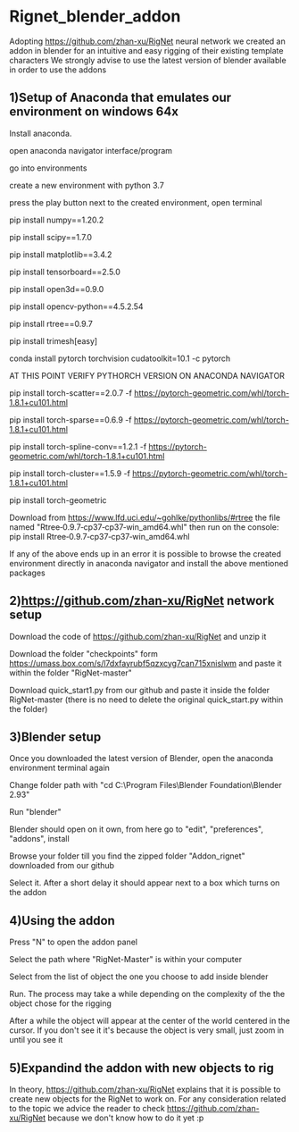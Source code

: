 # Rignet_blender_addon
Adopting https://github.com/zhan-xu/RigNet neural network we created an addon in blender for an intuitive and easy rigging of their existing template characters 
We strongly advise to use the latest version of blender available in order to use the addons

1)Setup of Anaconda that emulates our environment on windows 64x
--------
Install anaconda.

open anaconda navigator interface/program

go into environments

create a new environment with python 3.7

press the play button next to the created environment, open terminal

pip install numpy==1.20.2

pip install scipy==1.7.0

pip install matplotlib==3.4.2

pip install tensorboard==2.5.0

pip install open3d==0.9.0

pip install opencv-python==4.5.2.54

pip install rtree==0.9.7

pip install trimesh[easy]

conda install pytorch torchvision cudatoolkit=10.1 -c pytorch

AT THIS POINT VERIFY PYTHORCH VERSION ON ANACONDA NAVIGATOR

pip install torch-scatter==2.0.7 -f https://pytorch-geometric.com/whl/torch-1.8.1+cu101.html

pip install torch-sparse==0.6.9 -f https://pytorch-geometric.com/whl/torch-1.8.1+cu101.html

pip install torch-spline-conv==1.2.1 -f https://pytorch-geometric.com/whl/torch-1.8.1+cu101.html

pip install torch-cluster==1.5.9 -f https://pytorch-geometric.com/whl/torch-1.8.1+cu101.html

pip install torch-geometric

Download from https://www.lfd.uci.edu/~gohlke/pythonlibs/#rtree the file named "Rtree‑0.9.7‑cp37‑cp37‑win_amd64.whl" then run on the console: pip install Rtree‑0.9.7‑cp37‑cp37‑win_amd64.whl

If any of the above ends up in an error it is possible to browse the created environment directly in anaconda navigator and install the above mentioned packages



2)https://github.com/zhan-xu/RigNet network setup
--------
Download the code of https://github.com/zhan-xu/RigNet and unzip it

Download the folder "checkpoints" form https://umass.box.com/s/l7dxfayrubf5qzxcyg7can715xnislwm and paste it within the folder "RigNet-master"

Download quick_start1.py from our github and paste it inside the folder RigNet-master (there is no need to delete the original quick_start.py within the folder)


3)Blender setup
--------
Once you downloaded the latest version of Blender, open the anaconda environment terminal again

Change folder path with "cd C:\Program Files\Blender Foundation\Blender 2.93"

Run "blender"

Blender should open on it own, from here go to "edit", "preferences", "addons", install

Browse your folder till you find the zipped folder "Addon_rignet" downloaded from our github

Select it. After a short delay it should appear next to a box which turns on the addon


4)Using the addon
--------
Press "N" to open the addon panel

Select the path where "RigNet-Master" is within your computer

Select from the list of object the one you choose to add inside blender

Run. The process may take a while depending on the complexity of the the object chose for the rigging

After a while the object will appear at the center of the world centered in the cursor. If you don't see it it's because the object is very small, just zoom in until you see it

5)Expandind the addon with new objects to rig
--------
In theory, https://github.com/zhan-xu/RigNet explains that it is possible to create new objects for the RigNet to work on. For any consideration related to the topic we advice the reader to check https://github.com/zhan-xu/RigNet because we don't know how to do it yet :p
